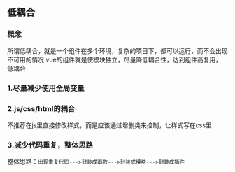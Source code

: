 ## 低耦合
### 概念
所谓低耦合，就是一个组件在多个环境，复杂的项目下，都可以运行，而不会出现不可用的情况
vue的组件就是使模块独立，尽量降低耦合性，达到组件高复用，低耦合
### 1.尽量减少使用全局变量
### 2.js/css/html的耦合
不推荐在js里直接修改样式，而是应该通过增删类来控制，让样式写在css里
### 3.减少代码重复，整体思路
整体思路：`出现重复代码--->封装成函数--->封装成模块--->封装成插件`

